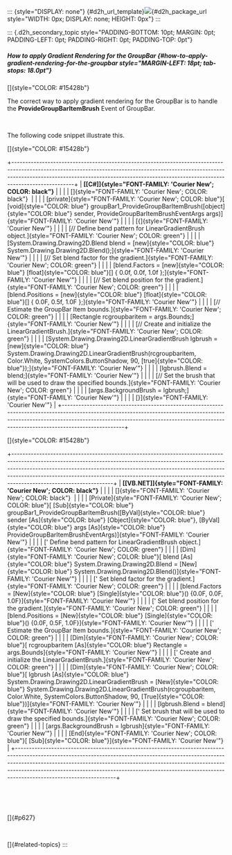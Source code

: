 ::: {style="DISPLAY: none"}
[](ms-xhelp:///?Id=d2h_url_template){#d2h_url_template}![](!package_url!){#d2h_package_url style="WIDTH: 0px; DISPLAY: none; HEIGHT: 0px"}
:::

::: {.d2h_secondary_topic style="PADDING-BOTTOM: 10pt; MARGIN: 0pt; PADDING-LEFT: 0pt; PADDING-RIGHT: 0pt; PADDING-TOP: 0pt"}
##### How to apply Gradient Rendering for the GroupBar {#how-to-apply-gradient-rendering-for-the-groupbar style="MARGIN-LEFT: 18pt; tab-stops: 18.0pt"}

[]{style="COLOR: #15428b"} 

The correct way to apply gradient rendering for the GroupBar is to handle the **ProvideGroupBarItemBrush** Event of GroupBar.

 

The following code snippet illustrate this.

[]{style="COLOR: #15428b"} 

+----------------------------------------------------------------------------------------------------------------------------------------------------------------------------------------------------------------------------------------------------------------+
| **[\[C#\]]{style="FONT-FAMILY: 'Courier New'; COLOR: black"}**                                                                                                                                                                                                 |
|                                                                                                                                                                                                                                                                |
| []{style="FONT-FAMILY: 'Courier New'; COLOR: black"}                                                                                                                                                                                                           |
|                                                                                                                                                                                                                                                                |
| [private]{style="FONT-FAMILY: 'Courier New'; COLOR: blue"}[ [void]{style="COLOR: blue"} groupBar1_ProvideGroupBarItemBrush([object]{style="COLOR: blue"} sender, ProvideGroupBarItemBrushEventArgs args)]{style="FONT-FAMILY: 'Courier New'"}                  |
|                                                                                                                                                                                                                                                                |
| [{]{style="FONT-FAMILY: 'Courier New'"}                                                                                                                                                                                                                        |
|                                                                                                                                                                                                                                                                |
| [// Define bend pattern for LinearGradientBrush object.]{style="FONT-FAMILY: 'Courier New'; COLOR: green"}                                                                                                                                                     |
|                                                                                                                                                                                                                                                                |
| [System.Drawing.Drawing2D.Blend blend = [new]{style="COLOR: blue"} System.Drawing.Drawing2D.Blend();]{style="FONT-FAMILY: 'Courier New'"}                                                                                                                      |
|                                                                                                                                                                                                                                                                |
| [// Set blend factor for the gradient.]{style="FONT-FAMILY: 'Courier New'; COLOR: green"}                                                                                                                                                                      |
|                                                                                                                                                                                                                                                                |
| [blend.Factors = [new]{style="COLOR: blue"} [float]{style="COLOR: blue"}\[\] { 0.0f, 0.0f, 1.0f };]{style="FONT-FAMILY: 'Courier New'"}                                                                                                                        |
|                                                                                                                                                                                                                                                                |
| [// Set blend position for the gradient.]{style="FONT-FAMILY: 'Courier New'; COLOR: green"}                                                                                                                                                                    |
|                                                                                                                                                                                                                                                                |
| [blend.Positions = [new]{style="COLOR: blue"} [float]{style="COLOR: blue"}\[\] { 0.0F, 0.5f, 1.0F };]{style="FONT-FAMILY: 'Courier New'"}                                                                                                                      |
|                                                                                                                                                                                                                                                                |
| [// Estimate the GroupBar Item bounds.]{style="FONT-FAMILY: 'Courier New'; COLOR: green"}                                                                                                                                                                      |
|                                                                                                                                                                                                                                                                |
| [Rectangle rcgroupbaritem = args.Bounds;]{style="FONT-FAMILY: 'Courier New'"}                                                                                                                                                                                  |
|                                                                                                                                                                                                                                                                |
| [// Create and initialize the LinearGradientBrush.]{style="FONT-FAMILY: 'Courier New'; COLOR: green"}                                                                                                                                                          |
|                                                                                                                                                                                                                                                                |
| [System.Drawing.Drawing2D.LinearGradientBrush lgbrush = [new]{style="COLOR: blue"} System.Drawing.Drawing2D.LinearGradientBrush(rcgroupbaritem, Color.White, SystemColors.ButtonShadow, 90, [true]{style="COLOR: blue"});]{style="FONT-FAMILY: 'Courier New'"} |
|                                                                                                                                                                                                                                                                |
| [lgbrush.Blend = blend;]{style="FONT-FAMILY: 'Courier New'"}                                                                                                                                                                                                   |
|                                                                                                                                                                                                                                                                |
| [// Set the brush that will be used to draw the specified bounds.]{style="FONT-FAMILY: 'Courier New'; COLOR: green"}                                                                                                                                           |
|                                                                                                                                                                                                                                                                |
| [args.BackgroundBrush = lgbrush;]{style="FONT-FAMILY: 'Courier New'"}                                                                                                                                                                                          |
|                                                                                                                                                                                                                                                                |
| [}]{style="FONT-FAMILY: 'Courier New'"}                                                                                                                                                                                                                        |
+----------------------------------------------------------------------------------------------------------------------------------------------------------------------------------------------------------------------------------------------------------------+

[]{style="COLOR: #15428b"} 

+------------------------------------------------------------------------------------------------------------------------------------------------------------------------------------------------------------------------------------------------------------------------------------------------------------------------------------------------------------+
| **[\[VB.NET\]]{style="FONT-FAMILY: 'Courier New'; COLOR: black"}**                                                                                                                                                                                                                                                                                         |
|                                                                                                                                                                                                                                                                                                                                                            |
| []{style="FONT-FAMILY: 'Courier New'; COLOR: black"}                                                                                                                                                                                                                                                                                                       |
|                                                                                                                                                                                                                                                                                                                                                            |
| [Private]{style="FONT-FAMILY: 'Courier New'; COLOR: blue"}[ [Sub]{style="COLOR: blue"} groupBar1_ProvideGroupBarItemBrush([ByVal]{style="COLOR: blue"} sender [As]{style="COLOR: blue"} [Object]{style="COLOR: blue"}, [ByVal]{style="COLOR: blue"} args [As]{style="COLOR: blue"} ProvideGroupBarItemBrushEventArgs)]{style="FONT-FAMILY: 'Courier New'"} |
|                                                                                                                                                                                                                                                                                                                                                            |
| [\' Define bend pattern for LinearGradientBrush object.]{style="FONT-FAMILY: 'Courier New'; COLOR: green"}                                                                                                                                                                                                                                                 |
|                                                                                                                                                                                                                                                                                                                                                            |
| [Dim]{style="FONT-FAMILY: 'Courier New'; COLOR: blue"}[ blend [As]{style="COLOR: blue"} System.Drawing.Drawing2D.Blend = [New]{style="COLOR: blue"} System.Drawing.Drawing2D.Blend()]{style="FONT-FAMILY: 'Courier New'"}                                                                                                                                  |
|                                                                                                                                                                                                                                                                                                                                                            |
| [\' Set blend factor for the gradient.]{style="FONT-FAMILY: 'Courier New'; COLOR: green"}                                                                                                                                                                                                                                                                  |
|                                                                                                                                                                                                                                                                                                                                                            |
| [blend.Factors = [New]{style="COLOR: blue"} [Single]{style="COLOR: blue"}() {0.0F, 0.0F, 1.0F}]{style="FONT-FAMILY: 'Courier New'"}                                                                                                                                                                                                                        |
|                                                                                                                                                                                                                                                                                                                                                            |
| [\' Set blend position for the gradient.]{style="FONT-FAMILY: 'Courier New'; COLOR: green"}                                                                                                                                                                                                                                                                |
|                                                                                                                                                                                                                                                                                                                                                            |
| [blend.Positions = [New]{style="COLOR: blue"} [Single]{style="COLOR: blue"}() {0.0F, 0.5F, 1.0F}]{style="FONT-FAMILY: 'Courier New'"}                                                                                                                                                                                                                      |
|                                                                                                                                                                                                                                                                                                                                                            |
| [\' Estimate the GroupBar Item bounds.]{style="FONT-FAMILY: 'Courier New'; COLOR: green"}                                                                                                                                                                                                                                                                  |
|                                                                                                                                                                                                                                                                                                                                                            |
| [Dim]{style="FONT-FAMILY: 'Courier New'; COLOR: blue"}[ rcgroupbaritem [As]{style="COLOR: blue"} Rectangle = args.Bounds]{style="FONT-FAMILY: 'Courier New'"}                                                                                                                                                                                              |
|                                                                                                                                                                                                                                                                                                                                                            |
| [\' Create and initialize the LinearGradientBrush.]{style="FONT-FAMILY: 'Courier New'; COLOR: green"}                                                                                                                                                                                                                                                      |
|                                                                                                                                                                                                                                                                                                                                                            |
| [Dim]{style="FONT-FAMILY: 'Courier New'; COLOR: blue"}[ lgbrush [As]{style="COLOR: blue"} System.Drawing.Drawing2D.LinearGradientBrush = [New]{style="COLOR: blue"} System.Drawing.Drawing2D.LinearGradientBrush(rcgroupbaritem, Color.White, SystemColors.ButtonShadow, 90, [True]{style="COLOR: blue"})]{style="FONT-FAMILY: 'Courier New'"}             |
|                                                                                                                                                                                                                                                                                                                                                            |
| [lgbrush.Blend = blend]{style="FONT-FAMILY: 'Courier New'"}                                                                                                                                                                                                                                                                                                |
|                                                                                                                                                                                                                                                                                                                                                            |
| [\' Set brush that will be used to draw the specified bounds.]{style="FONT-FAMILY: 'Courier New'; COLOR: green"}                                                                                                                                                                                                                                           |
|                                                                                                                                                                                                                                                                                                                                                            |
| [args.BackgroundBrush = lgbrush]{style="FONT-FAMILY: 'Courier New'"}                                                                                                                                                                                                                                                                                       |
|                                                                                                                                                                                                                                                                                                                                                            |
| [End]{style="FONT-FAMILY: 'Courier New'; COLOR: blue"}[ [Sub]{style="COLOR: blue"}]{style="FONT-FAMILY: 'Courier New'"}                                                                                                                                                                                                                                    |
+------------------------------------------------------------------------------------------------------------------------------------------------------------------------------------------------------------------------------------------------------------------------------------------------------------------------------------------------------------+

 

 

[]{#p627} 

 

[]{#related-topics}
:::
